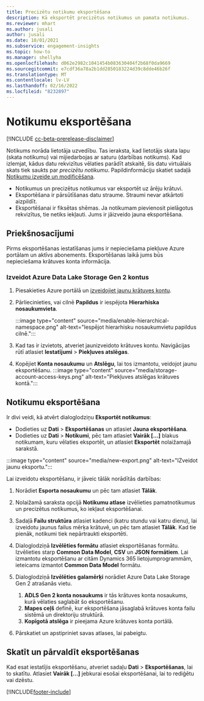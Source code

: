 ```yaml
---
title: Precizētu notikumu eksportēšana
description: Kā eksportēt precizētus notikumus un pamata notikumus.
ms.reviewer: mhart
ms.author: jusali
author: jusali
ms.date: 10/01/2021
ms.subservice: engagement-insights
ms.topic: how-to
ms.manager: shellyha
ms.openlocfilehash: d062e2982c1041454b083630404f2b68f0da9669
ms.sourcegitcommit: e7cdf36a78a2b1dd2850183224d39c8dde46b26f
ms.translationtype: MT
ms.contentlocale: lv-LV
ms.lasthandoff: 02/16/2022
ms.locfileid: "8232897"
---
```

# <a name="export-events"></a>Notikumu eksportēšana

[!INCLUDE [cc-beta-prerelease-disclaimer](includes/cc-beta-prerelease-disclaimer.md)]

Notikums norāda lietotāja uzvedību. Tas ieraksta, kad lietotājs skata lapu (skata notikumu) vai mijiedarbojas ar saturu (darbības notikums). Kad izlemjat, kādus datu rekvizītus vēlaties parādīt atskaitē, šis datu virtuālais skats tiek saukts par *precizētu notikumu*. Papildinformāciju skatiet sadaļā [Notikumu izveide un modificēšana](refined-events.md).

- Notikumus un precizētus notikumus var eksportēt uz ārēju krātuvi. 
- Eksportēšana ir pārsūtīšanas datu straume. Straumi nevar atkārtoti aizpildīt. 
- Eksportēšanai ir fiksētas shēmas. Ja notikumam pievienosit pielāgotus rekvizītus, tie netiks iekļauti. Jums ir jāizveido jauna eksportēšana.

## <a name="prerequisites"></a>Priekšnosacījumi

Pirms eksportēšanas iestatīšanas jums ir nepieciešama piekļuve Azure portālam un aktīvs abonements. Eksportēšanas laikā jums būs nepieciešama krātuves konta informācija. 

### <a name="create-an-azure-data-lake-storage-gen-2-accounts"></a>Izveidot Azure Data Lake Storage Gen 2 kontus

1. Piesakieties Azure portālā un [izveidojiet jaunu krātuves kontu](/azure/storage/common/storage-account-create). 

1. Pārliecinieties, vai cilnē **Papildus** ir iespējota **Hierarhiska nosaukumvieta**. 

   :::image type="content" source="media/enable-hierarchical-namespace.png" alt-text="Iespējot hierarhisku nosaukumvietu papildus cilnē.":::

1. Kad tas ir izvietots, atveriet jaunizveidoto krātuves kontu. Navigācijas rūtī atlasiet **Iestatījumi** > **Piekļuves atslēgas**. 

1. Kopējiet **Konta nosaukumu** un **Atslēgu**, lai tos izmantotu, veidojot jaunu eksportēšanu.
   :::image type="content" source="media/storage-account-access-keys.png" alt-text="Piekļuves atslēgas krātuves kontā.":::

## <a name="export-events"></a>Notikumu eksportēšana

Ir divi veidi, kā atvērt dialoglodziņu **Eksportēt notikumus**: 
- Dodieties uz **Dati** > **Eksportēšanas** un atlasiet **Jauna eksportēšana**.
- Dodieties uz **Dati** > **Notikumi**, pēc tam atlasiet **Vairāk [...]** blakus notikumam, kuru vēlaties eksportēt, un atlasiet **Eksportēt** nolaižamajā sarakstā. 

:::image type="content" source="media/new-export.png" alt-text="IZveidot jaunu eksportu.":::

Lai izveidotu eksportēšanu, ir jāveic tālāk norādītās darbības:

1. Norādiet **Esporta nosaukumu** un pēc tam atlasiet **Tālāk**.

1. Nolaižamā saraksta opcijā **Notikumu atlase** izvēlieties pamatnotikumus un precizētus notikumus, ko iekļaut eksportēšanai. 

1. Sadaļā **Failu struktūra** atlasiet kadenci (katru stundu vai katru dienu), lai izveidotu jaunus failus mērķa krātuvē, un pēc tam atlasiet **Tālāk**. Kad tie pienāk, notikumi tiek nepārtraukti eksportēti.

1. Dialoglodziņā **Izvēlēties formātu** atlasiet eksportēšanas formātu. Izvēlieties starp **Common Data Model**, **CSV** un **JSON formātiem**. Lai izmantotu eksportēšanu ar citām Dynamics 365 lietojumprogrammām, ieteicams izmantot **Common Data Model** formātu.

1. Dialoglodziņā **Izvēlēties galamērķi** norādiet Azure Data Lake Storage Gen 2 atrašanās vietu.
    1. **ADLS Gen 2 konta nosaukums** ir tās krātuves konta nosaukums, kurā vēlaties saglabāt šo eksportēšanu. 
    1. **Mapes ceļš** definē, kur eksportēšana jāsaglabā krātuves konta failu sistēmā un direktoriju struktūrā.
    1. **Kopīgotā atslēga** ir pieejama Azure krātuves konta portālā.

1. Pārskatiet un apstipriniet savas atlases, lai pabeigtu.

## <a name="view-and-manage-exports"></a>Skatīt un pārvaldīt eksportēšanas

Kad esat iestatījis eksportēšanu, atveriet sadaļu **Dati** > **Eksportēšanas**, lai to skatītu. Atlasiet **Vairāk [...]** jebkurai esošai eksportēšanai, lai to rediģētu vai dzēstu.


[!INCLUDE[footer-include](../includes/footer-banner.md)]
